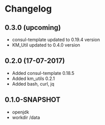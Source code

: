 # Changelog

## 0.3.0 (upcoming)

* consul-template updated to 0.19.4 version
* KM_Util updated to 0.4.0 version
 
## 0.2.0 (17-07-2017)

* Added consul-template 0.18.5
* Added km_utils 0.2.1
* Added bash, curl, jq

## 0.1.0-SNAPSHOT

* openjdk
* workdir /data
